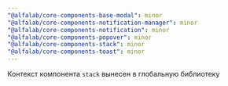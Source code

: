 ```yaml
---
"@alfalab/core-components-base-modal": minor
"@alfalab/core-components-notification-manager": minor
"@alfalab/core-components-notification": minor
"@alfalab/core-components-popover": minor
"@alfalab/core-components-stack": minor
"@alfalab/core-components-toast": minor
---
```


Контекст компонента `stack` вынесен в глобальную библиотеку
